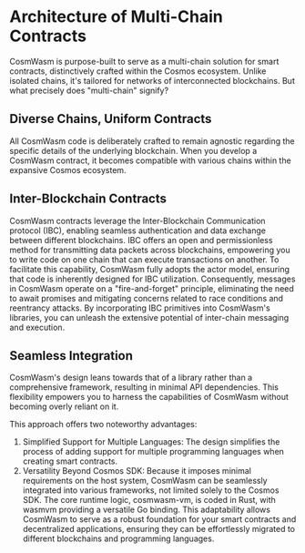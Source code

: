 # Architecture of Multi-Chain Contracts

CosmWasm is purpose-built to serve as a multi-chain solution for smart contracts, distinctively crafted within the Cosmos ecosystem. Unlike isolated chains, it's tailored for networks of interconnected blockchains. But what precisely does "multi-chain" signify?

## Diverse Chains, Uniform Contracts

All CosmWasm code is deliberately crafted to remain agnostic regarding the specific details of the underlying blockchain. When you develop a CosmWasm contract, it becomes compatible with various chains within the expansive Cosmos ecosystem.

## Inter-Blockchain Contracts&#x20;

CosmWasm contracts leverage the Inter-Blockchain Communication protocol (IBC), enabling seamless authentication and data exchange between different blockchains. IBC offers an open and permissionless method for transmitting data packets across blockchains, empowering you to write code on one chain that can execute transactions on another. To facilitate this capability, CosmWasm fully adopts the actor model, ensuring that code is inherently designed for IBC utilization. Consequently, messages in CosmWasm operate on a "fire-and-forget" principle, eliminating the need to await promises and mitigating concerns related to race conditions and reentrancy attacks. By incorporating IBC primitives into CosmWasm's libraries, you can unleash the extensive potential of inter-chain messaging and execution.

## Seamless Integration

CosmWasm's design leans towards that of a library rather than a comprehensive framework, resulting in minimal API dependencies. This flexibility empowers you to harness the capabilities of CosmWasm without becoming overly reliant on it.

This approach offers two noteworthy advantages:

1. Simplified Support for Multiple Languages: The design simplifies the process of adding support for multiple programming languages when creating smart contracts.
2. Versatility Beyond Cosmos SDK: Because it imposes minimal requirements on the host system, CosmWasm can be seamlessly integrated into various frameworks, not limited solely to the Cosmos SDK. The core runtime logic, cosmwasm-vm, is coded in Rust, with wasmvm providing a versatile Go binding. This adaptability allows CosmWasm to serve as a robust foundation for your smart contracts and decentralized applications, ensuring they can be effortlessly migrated to different blockchains and programming languages.
